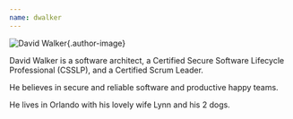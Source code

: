 ```yaml
---
name: dwalker
---
```


![David Walker](https://www.gravatar.com/avatar/a8c11640fc00c7c10db85d6e725993e5?s=200){.author-image}

David Walker is a software architect, a Certified Secure Software Lifecycle Professional (CSSLP), and a Certified Scrum Leader.

He believes in secure and reliable software and productive happy teams.

He lives in Orlando with his lovely wife Lynn and his 2 dogs.

